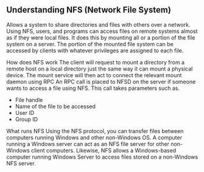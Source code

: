 ## Understanding NFS (Network File System)
Allows a system to share directories and files with others over a network. Using NFS, users, and programs can access files on remote systems almost as if they were local files. It does this by mounting all or a portion of the file system on a server. The portion of the mounted file system can be accessed by clients with whatever privileges are assigned to each file.




How does NFS work
The client will request to mount a directory from a remote host on a local directory just the same way it can mount a physical device. The mount service will then act to connect the relevant mount daemon using RPC
An RPC call is placed to NFSD on the server if someone wants to access a file using NFS. This call takes parameters such as.
- File handle
- Name of the file to be accessed
- User ID
- Group ID

What runs NFS
Using the NFS protocol, you can transfer files between computers running Windows and other non-Windows OS. A computer running a Windows server can act as an NFS file server for other non-Windows client computers. Likewise, NFS allows a Windows-based computer running Windows Server to access files stored on a non-Windows NFS server.
